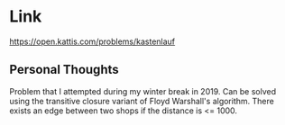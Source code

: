 # Link

https://open.kattis.com/problems/kastenlauf

## Personal Thoughts

Problem that I attempted during my winter break in 2019. Can be solved using the transitive closure variant of Floyd Warshall's algorithm. There exists an edge between two shops if the distance is <= 1000.

